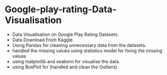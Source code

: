 # Google-play-rating-Data-Visualisation
- Data Visualisation on Google Play Rating Datasets.
- Data Download From Kaggle. 
- Using Pandas for cleaning unnecessary data from the datasets.
- handled the missing values using statistics model for fixing the missing values
- using matplotlib and seaborn for visualise the data.
- using BoxPlot for (handled and clean the Outliers).

